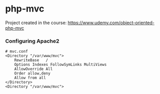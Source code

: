 # php-mvc
Project created in the course: https://www.udemy.com/object-oriented-php-mvc


### Configuring Apache2

````
# mvc.conf
<Directory "/var/www/mvc">
    RewriteBase   /
    Options Indexes FollowSymLinks MultiViews
    AllowOverride All
    Order allow,deny
    Allow from all
</Directory>
<Directory "/var/www/mvc">

````
